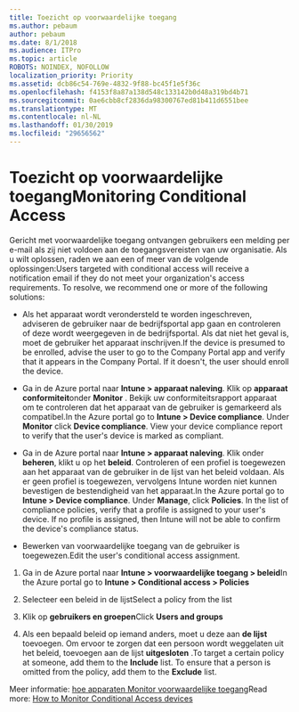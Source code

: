 ```yaml
---
title: Toezicht op voorwaardelijke toegang
ms.author: pebaum
author: pebaum
ms.date: 8/1/2018
ms.audience: ITPro
ms.topic: article
ROBOTS: NOINDEX, NOFOLLOW
localization_priority: Priority
ms.assetid: dcb86c54-769e-4832-9f88-bc45f1e5f36c
ms.openlocfilehash: f4153f8a87a138d548c133142b0d48a319bd4b71
ms.sourcegitcommit: 0ae6cbb8cf2836da98300767ed81b411d6551bee
ms.translationtype: MT
ms.contentlocale: nl-NL
ms.lasthandoff: 01/30/2019
ms.locfileid: "29656562"
---
```

# <a name="monitoring-conditional-access"></a><span data-ttu-id="a0b2b-102">Toezicht op voorwaardelijke toegang</span><span class="sxs-lookup"><span data-stu-id="a0b2b-102">Monitoring Conditional Access</span></span>

<span data-ttu-id="a0b2b-p101">Gericht met voorwaardelijke toegang ontvangen gebruikers een melding per e-mail als zij niet voldoen aan de toegangsvereisten van uw organisatie. Als u wilt oplossen, raden we aan een of meer van de volgende oplossingen:</span><span class="sxs-lookup"><span data-stu-id="a0b2b-p101">Users targeted with conditional access will receive a notification email if they do not meet your organization's access requirements. To resolve, we recommend one or more of the following solutions:</span></span>
  
- <span data-ttu-id="a0b2b-p102">Als het apparaat wordt verondersteld te worden ingeschreven, adviseren de gebruiker naar de bedrijfsportal app gaan en controleren of deze wordt weergegeven in de bedrijfsportal. Als dat niet het geval is, moet de gebruiker het apparaat inschrijven.</span><span class="sxs-lookup"><span data-stu-id="a0b2b-p102">If the device is presumed to be enrolled, advise the user to go to the Company Portal app and verify that it appears in the Company Portal. If it doesn't, the user should enroll the device.</span></span>
    
- <span data-ttu-id="a0b2b-p103">Ga in de Azure portal naar **Intune \> apparaat naleving**. Klik op **apparaat conformiteit**onder **Monitor** . Bekijk uw conformiteitsrapport apparaat om te controleren dat het apparaat van de gebruiker is gemarkeerd als compatibel.</span><span class="sxs-lookup"><span data-stu-id="a0b2b-p103">In the Azure portal go to **Intune \> Device compliance**. Under **Monitor** click **Device compliance**. View your device compliance report to verify that the user's device is marked as compliant.</span></span> 
    
- <span data-ttu-id="a0b2b-p104">Ga in de Azure portal naar **Intune \> apparaat naleving**. Klik onder **beheren**, klikt u op het **beleid**. Controleren of een profiel is toegewezen aan het apparaat van de gebruiker in de lijst van het beleid voldaan. Als er geen profiel is toegewezen, vervolgens Intune worden niet kunnen bevestigen de bestendigheid van het apparaat.</span><span class="sxs-lookup"><span data-stu-id="a0b2b-p104">In the Azure portal go to **Intune \> Device compliance**. Under **Manage**, click **Policies**. In the list of compliance policies, verify that a profile is assigned to your user's device. If no profile is assigned, then Intune will not be able to confirm the device's compliance status.</span></span> 
    
- <span data-ttu-id="a0b2b-114">Bewerken van voorwaardelijke toegang van de gebruiker is toegewezen.</span><span class="sxs-lookup"><span data-stu-id="a0b2b-114">Edit the user's conditional access assignment.</span></span>
    
1. <span data-ttu-id="a0b2b-115">Ga in de Azure portal naar **Intune \> voorwaardelijke toegang \> beleid**</span><span class="sxs-lookup"><span data-stu-id="a0b2b-115">In the Azure portal go to **Intune \> Conditional access \> Policies**</span></span>
    
2. <span data-ttu-id="a0b2b-116">Selecteer een beleid in de lijst</span><span class="sxs-lookup"><span data-stu-id="a0b2b-116">Select a policy from the list</span></span>
    
3. <span data-ttu-id="a0b2b-117">Klik op **gebruikers en groepen**</span><span class="sxs-lookup"><span data-stu-id="a0b2b-117">Click **Users and groups**</span></span>
    
4. <span data-ttu-id="a0b2b-p105">Als een bepaald beleid op iemand anders, moet u deze aan **de lijst** toevoegen. Om ervoor te zorgen dat een persoon wordt weggelaten uit het beleid, toevoegen aan de lijst **uitgesloten** .</span><span class="sxs-lookup"><span data-stu-id="a0b2b-p105">To target a certain policy at someone, add them to the **Include** list. To ensure that a person is omitted from the policy, add them to the **Exclude** list.</span></span> 
    
<span data-ttu-id="a0b2b-120">Meer informatie: [hoe apparaten Monitor voorwaardelijke toegang](https://docs.microsoft.com/intune/conditional-access-exchange-monitor)</span><span class="sxs-lookup"><span data-stu-id="a0b2b-120">Read more: [How to Monitor Conditional Access devices](https://docs.microsoft.com/intune/conditional-access-exchange-monitor)</span></span>
  


